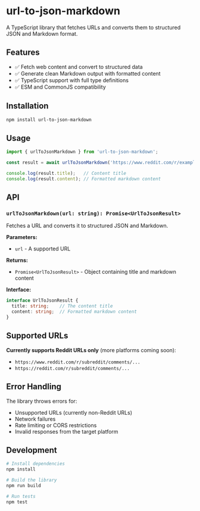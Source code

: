 # url-to-json-markdown

A TypeScript library that fetches URLs and converts them to structured JSON and Markdown format.

## Features

- ✅ Fetch web content and convert to structured data
- ✅ Generate clean Markdown output with formatted content
- ✅ TypeScript support with full type definitions
- ✅ ESM and CommonJS compatibility

## Installation

```bash
npm install url-to-json-markdown
```

## Usage

```typescript
import { urlToJsonMarkdown } from 'url-to-json-markdown';

const result = await urlToJsonMarkdown('https://www.reddit.com/r/example/comments/12345/title/');

console.log(result.title);   // Content title
console.log(result.content); // Formatted markdown content
```

## API

### `urlToJsonMarkdown(url: string): Promise<UrlToJsonResult>`

Fetches a URL and converts it to structured JSON and Markdown.

**Parameters:**
- `url` - A supported URL

**Returns:**
- `Promise<UrlToJsonResult>` - Object containing title and markdown content

**Interface:**
```typescript
interface UrlToJsonResult {
  title: string;    // The content title
  content: string;  // Formatted markdown content
}
```

## Supported URLs

**Currently supports Reddit URLs only** (more platforms coming soon):
- `https://www.reddit.com/r/subreddit/comments/...`
- `https://reddit.com/r/subreddit/comments/...`

## Error Handling

The library throws errors for:
- Unsupported URLs (currently non-Reddit URLs)
- Network failures
- Rate limiting or CORS restrictions
- Invalid responses from the target platform

## Development

```bash
# Install dependencies
npm install

# Build the library
npm run build

# Run tests
npm test
```
